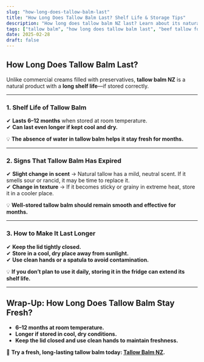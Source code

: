 ```yaml
---
slug: "how-long-does-tallow-balm-last"
title: "How Long Does Tallow Balm Last? Shelf Life & Storage Tips"
description: "How long does tallow balm NZ last? Learn about its natural shelf life and how to keep it fresh for as long as possible."
tags: ["tallow balm", "how long does tallow balm last", "beef tallow for skin NZ"]
date: 2025-02-28
draft: false
---
```


## How Long Does Tallow Balm Last?  

Unlike commercial creams filled with preservatives, **tallow balm NZ** is a natural product with a **long shelf life**—if stored correctly.  

---

### **1. Shelf Life of Tallow Balm**  

✔ **Lasts 6–12 months** when stored at room temperature.  
✔ **Can last even longer if kept cool and dry.**  

💡 **The absence of water in tallow balm helps it stay fresh for months.**  

---

### **2. Signs That Tallow Balm Has Expired**  

✔ **Slight change in scent** → Natural tallow has a mild, neutral scent. If it smells sour or rancid, it may be time to replace it.  
✔ **Change in texture** → If it becomes sticky or grainy in extreme heat, store it in a cooler place.  

💡 **Well-stored tallow balm should remain smooth and effective for months.**  

---

### **3. How to Make It Last Longer**  

✔ **Keep the lid tightly closed.**  
✔ **Store in a cool, dry place away from sunlight.**  
✔ **Use clean hands or a spatula to avoid contamination.**  

💡 **If you don’t plan to use it daily, storing it in the fridge can extend its shelf life.**  

---

## **Wrap-Up: How Long Does Tallow Balm Stay Fresh?**  

- **6–12 months at room temperature.**  
- **Longer if stored in cool, dry conditions.**  
- **Keep the lid closed and use clean hands to maintain freshness.**  

🔗 **Try a fresh, long-lasting tallow balm today: [Tallow Balm NZ](https://primalpantry.co.nz/shop/products/tallow-skin/).**
